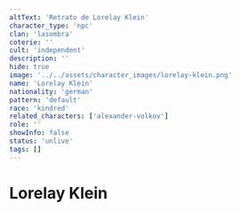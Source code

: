 ```yaml
---
altText: 'Retrato de Lorelay Klein'
character_type: 'npc'
clan: 'lasombra'
coterie: ''
cult: 'independent'
description: ''
hide: true
image: '../../assets/character_images/lorelay-klein.png'
name: 'Lorelay Klein'
nationality: 'german'
pattern: 'default'
race: 'kindred'
related_characters: ['alexander-volkov']
role: ''
showInfo: false
status: 'unlive'
tags: []
---
```


# Lorelay Klein
